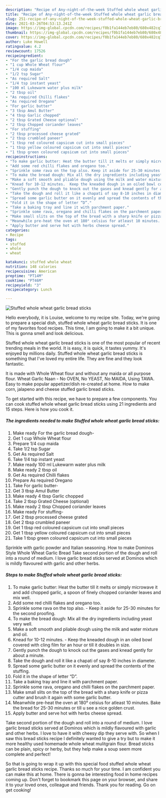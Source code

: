 ```yaml
---
description: "Recipe of Any-night-of-the-week Stuffed whole wheat garlic bread sticks"
title: "Recipe of Any-night-of-the-week Stuffed whole wheat garlic bread sticks"
slug: 251-recipe-of-any-night-of-the-week-stuffed-whole-wheat-garlic-bread-sticks
date: 2021-03-26T04:53:13.241Z
image: https://img-global.cpcdn.com/recipes/f0b1fa144eb7eb80/680x482cq70/stuffed-whole-wheat-garlic-bread-sticks-recipe-main-photo.jpg
thumbnail: https://img-global.cpcdn.com/recipes/f0b1fa144eb7eb80/680x482cq70/stuffed-whole-wheat-garlic-bread-sticks-recipe-main-photo.jpg
cover: https://img-global.cpcdn.com/recipes/f0b1fa144eb7eb80/680x482cq70/stuffed-whole-wheat-garlic-bread-sticks-recipe-main-photo.jpg
author: Luke Howell
ratingvalue: 4.2
reviewcount: 17526
recipeingredient:
- "For the garlic bread dough"
- "1 cup Whole Wheat flour"
- "1/4 cup maida"
- "1/2 tsp Sugar"
- "As required Salt"
- "1/4 tsp instant yeast"
- "100 ml Lukewarm water plus milk"
- "2 tbsp oil"
- "As required Chilli flakes"
- "As required Oregano"
- "For garlic butter"
- "3 tbsp Amul Butter"
- "4 tbsp Garlic chopped"
- "2 tbsp Grated Cheese optional"
- "2 tbsp Chopped coriander leaves"
- "For stuffing"
- "2 tbsp processed cheese grated"
- "2 tbsp crumbled paneer"
- "1 tbsp red coloured capsicum cut into small pieces"
- "1 tbsp yellow coloured capsicum cut into small pieces"
- "1 tbsp green coloured capsicum cut into small pieces"
recipeinstructions:
- "To make garlic butter: Heat the butter till it melts or simply microwave it and add chopped garlic, a spoon of finely chopped coriander leaves and mix well."
- "Add some red chilli flakes and oregano too."
- "Sprinkle some rava on the top also. Keep it aside for 25-30 minutes for the second proofing."
- "To make the bread dough: Mix all the dry ingredients including yeast very well."
- "Make a soft smooth and pliable dough using the milk and water mixture and oil."
- "Knead for 10-12 minutes.  Keep the kneaded dough in an oiled bowl covered with cling film for an hour or till it doubles in size."
- "Gently punch the dough to knock out the gases and knead gently for about a minute."
- "Take the dough and roll it like a chapati of say 8-10 inches in diameter."
- "Spread some garlic butter on it evenly and spread the contents of the stuffing."
- "Fold it in the shape of letter “D”."
- "Take a baking tray and line it with parchment paper."
- "Sprinkle some rava, oregano and chilli flakes on the parchment paper."
- "Make small slits on the top of the bread with a sharp knife or pizza cutter and brush it again with some garlic butter."
- "Meanwhile pre-heat the oven at 180° celsius for atleast 10 minutes. Bake the bread for 25-30 minutes or till u see a nice golden crust."
- "Apply butter and serve hot with herbs cheese spread."
categories:
- Recipe
tags:
- stuffed
- whole
- wheat

katakunci: stuffed whole wheat 
nutrition: 148 calories
recipecuisine: American
preptime: "PT14M"
cooktime: "PT46M"
recipeyield: "3"
recipecategory: Lunch

---
```



![Stuffed whole wheat garlic bread sticks](https://img-global.cpcdn.com/recipes/f0b1fa144eb7eb80/680x482cq70/stuffed-whole-wheat-garlic-bread-sticks-recipe-main-photo.jpg)

Hello everybody, it is Louise, welcome to my recipe site. Today, we're going to prepare a special dish, stuffed whole wheat garlic bread sticks. It is one of my favorites food recipes. This time, I am going to make it a bit unique. This is gonna smell and look delicious.

Stuffed whole wheat garlic bread sticks is one of the most popular of recent trending meals in the world. It is easy, it is quick, it tastes yummy. It's enjoyed by millions daily. Stuffed whole wheat garlic bread sticks is something that I've loved my entire life. They are fine and they look fantastic.

It is made with Whole Wheat flour and without any maida or all purpose flour. Wheat Garlic Naan - No OVEN, No YEAST, No MAIDA, Using TAWA. Easy to make popular appetizer/dish re-created at home. How to make corn, jalapeno and cheese stuffed garlic bread sticks.


To get started with this recipe, we have to prepare a few components. You can cook stuffed whole wheat garlic bread sticks using 21 ingredients and 15 steps. Here is how you cook it.

<!--inarticleads1-->

##### The ingredients needed to make Stuffed whole wheat garlic bread sticks:

1. Make ready For the garlic bread dough-
1. Get 1 cup Whole Wheat flour
1. Prepare 1/4 cup maida
1. Take 1/2 tsp Sugar
1. Get As required Salt
1. Take 1/4 tsp instant yeast
1. Make ready 100 ml Lukewarm water plus milk
1. Make ready 2 tbsp oil
1. Get As required Chilli flakes
1. Prepare As required Oregano
1. Take For garlic butter-
1. Get 3 tbsp Amul Butter
1. Make ready 4 tbsp Garlic chopped
1. Take 2 tbsp Grated Cheese (optional)
1. Make ready 2 tbsp Chopped coriander leaves
1. Make ready For stuffing-
1. Get 2 tbsp processed cheese grated
1. Get 2 tbsp crumbled paneer
1. Get 1 tbsp red coloured capsicum cut into small pieces
1. Get 1 tbsp yellow coloured capsicum cut into small pieces
1. Take 1 tbsp green coloured capsicum cut into small pieces


Sprinkle with garlic powder and Italian seasoning. How to make Dominos Style Whole Wheat Garlic Bread Take second portion of the dough and roll into a round of medium. I love garlic bread sticks served at Dominos which is mildly flavoured with garlic and other herbs. 

<!--inarticleads2-->

##### Steps to make Stuffed whole wheat garlic bread sticks:

1. To make garlic butter: Heat the butter till it melts or simply microwave it and add chopped garlic, a spoon of finely chopped coriander leaves and mix well.
1. Add some red chilli flakes and oregano too.
1. Sprinkle some rava on the top also. - Keep it aside for 25-30 minutes for the second proofing.
1. To make the bread dough: Mix all the dry ingredients including yeast very well.
1. Make a soft smooth and pliable dough using the milk and water mixture and oil.
1. Knead for 10-12 minutes.  - Keep the kneaded dough in an oiled bowl covered with cling film for an hour or till it doubles in size.
1. Gently punch the dough to knock out the gases and knead gently for about a minute.
1. Take the dough and roll it like a chapati of say 8-10 inches in diameter.
1. Spread some garlic butter on it evenly and spread the contents of the stuffing.
1. Fold it in the shape of letter “D”.
1. Take a baking tray and line it with parchment paper.
1. Sprinkle some rava, oregano and chilli flakes on the parchment paper.
1. Make small slits on the top of the bread with a sharp knife or pizza cutter and brush it again with some garlic butter.
1. Meanwhile pre-heat the oven at 180° celsius for atleast 10 minutes. Bake the bread for 25-30 minutes or till u see a nice golden crust.
1. Apply butter and serve hot with herbs cheese spread.


Take second portion of the dough and roll into a round of medium. I love garlic bread sticks served at Dominos which is mildly flavoured with garlic and other herbs. I love to have it with cheesy dip they serve with. So when I saw this bread sticks recipe I definitely wanted to give a try but to make it more healthy used homemade whole wheat mulitgrain flour. Bread sticks can be plain, spicy or herby, but they help make a soup seem more complete and perfect! 

So that is going to wrap it up with this special food stuffed whole wheat garlic bread sticks recipe. Thanks so much for your time. I am confident you can make this at home. There is gonna be interesting food in home recipes coming up. Don't forget to bookmark this page on your browser, and share it to your loved ones, colleague and friends. Thank you for reading. Go on get cooking!
